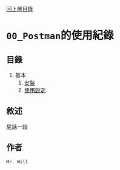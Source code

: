 [回上層目錄](../README.md)

# `00_Postman`的使用紀錄

## **目錄**
01. 基本
    01. [安裝](01_基本/01_安裝.md)
    01. [使用設定](01_基本/02_使用設定.md)

## **敘述**
屁話一段

## **作者**
`Mr. Will`

